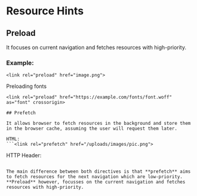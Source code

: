 # Resource Hints
## Preload 

It focuses on current navigation and fetches resources with high-priority.

### Example: 
```
<link rel="preload" href="image.png">
```

Preloading fonts
```
<link rel="preload" href="https://example.com/fonts/font.woff" as="font" crossorigin>

## Prefetch

It allows browser to fetch resources in the background and store them in the browser cache, assuming the user will request them later.

HTML:
```<link rel="prefetch" href="/uploads/images/pic.png">
```

HTTP Header:
```Link: </uploads/images/pic.png>; rel=prefetch
```

```
The main difference between both directives is that **prefetch** aims to fetch resources for the next navigation which are low-priority. **Preload** however, focusses on the current navigation and fetches resources with high-priority.
